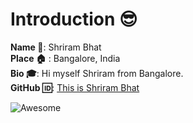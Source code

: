 
# Introduction :sunglasses:  
**Name :name_badge:**:  Shriram Bhat   
**Place :house:** : Bangalore, India  
**Bio :mortar_board:**: Hi myself Shriram from Bangalore.   
**GitHub :id:**: [This is Shriram Bhat](https://github.com/artorias111)  
  
![Awesome](https://awesome.re/badge.svg)  

